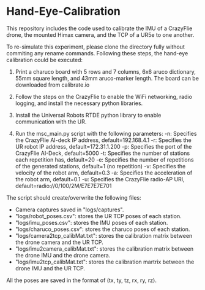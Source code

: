 # Hand-Eye-Calibration
This repository includes the code used to calibrate the IMU of a CrazyFlie drone, the mounted Himax camera, and the TCP of a UR5e to one another.

To re-simulate this experiment, please clone the directory fully without commiting any rename commands.
Following these steps, the hand-eye calibration could be executed:
1) Print a charuco board with 5 rows and 7 columns, 6x6 aruco dictionary, 55mm square length, and 43mm aruco-marker length. 
   The board can be downloaded from calibrate.io
  
2) Follow the steps on the CrazyFlie to enable the WiFi networking, radio logging, and install the necessary python libraries.

3) Install the Universal Robots RTDE python library to enable communication with the UR.

4) Run the msc_main.py script with the following parameters: 
   -n: Specifies the CrazyFlie AI-deck IP address, default=192.168.4.1
   -r: Specifies the UR robot IP address, default=172.31.1.200
   -p: Specifies the port of the CrazyFlie AI-Deck, default=5000
   -t: Specifies the number of stations each repetition has, default=20
   -e: Specifies the number of repetitions of the generated stations, default=1 (no repetition)
   -v: Specifies the velocity of the robot arm, default=0.3
   -a: Specifies the acceleration of the robot arm, default=0.1
   -u: Specifies the CrazyFlie radio-AP URI, default=radio://0/100/2M/E7E7E7E701

The script should create/overwrite the following files:
- Camera captures saved in "logs/captures".
- "logs/robot_poses.csv": stores the UR TCP poses of each station.
- "logs/imu_poses.csv": stores the IMU poses of each station.
- "logs/charuco_poses.csv": stores the charuco poses of each station.
- "logs/camera2tcp_calibMat.txt": stores the calibration matrix between the drone camera and the UR TCP.
- "logs/imu2camera_calibMat.txt": stores the calibration matrix between the drone IMU and the drone camera.
- "logs/imu2tcp_calibMat.txt": stores the calibration martrix between the drone IMU and the UR TCP.

All the poses are saved in the format of (tx, ty, tz, rx, ry, rz).
